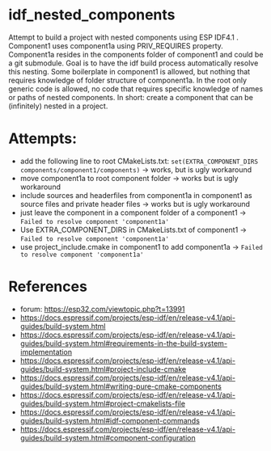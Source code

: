 # idf_nested_components
Attempt to build a project with nested components using ESP IDF4.1 .
Component1 uses component1a using PRIV_REQUIRES property.
Component1a resides in the components folder of component1 and could be a git submodule.
Goal is to have the idf build process automatically resolve this nesting.
Some boilerplate in component1 is allowed, but nothing that requires knowledge of folder structure of component1a.
In the root only generic code is allowed, no code that requires specific knowledge of names or paths of nested components.
In short: create a component that can be (infinitely) nested in a project.

# Attempts:
* add the following line to root CMakeLists.txt: `set(EXTRA_COMPONENT_DIRS components/component1/components)` -> works, but is ugly workaround
* move component1a to root component folder -> works but is ugly workaround
* include sources and headerfiles from component1a in component1 as source files and private header files -> works but is ugly workaround
* just leave the component in a component folder of a component1 -> `Failed to resolve component 'component1a'`
* Use EXTRA_COMPONENT_DIRS in CMakeLists.txt of component1 -> `Failed to resolve component 'component1a'`
* use project_include.cmake in component1 to add component1a -> `Failed to resolve component 'component1a'`

# References
* forum: https://esp32.com/viewtopic.php?t=13991
* https://docs.espressif.com/projects/esp-idf/en/release-v4.1/api-guides/build-system.html
* https://docs.espressif.com/projects/esp-idf/en/release-v4.1/api-guides/build-system.html#requirements-in-the-build-system-implementation
* https://docs.espressif.com/projects/esp-idf/en/release-v4.1/api-guides/build-system.html#project-include-cmake
* https://docs.espressif.com/projects/esp-idf/en/release-v4.1/api-guides/build-system.html#writing-pure-cmake-components
* https://docs.espressif.com/projects/esp-idf/en/release-v4.1/api-guides/build-system.html#project-cmakelists-file
* https://docs.espressif.com/projects/esp-idf/en/release-v4.1/api-guides/build-system.html#idf-component-commands
* https://docs.espressif.com/projects/esp-idf/en/release-v4.1/api-guides/build-system.html#component-configuration
